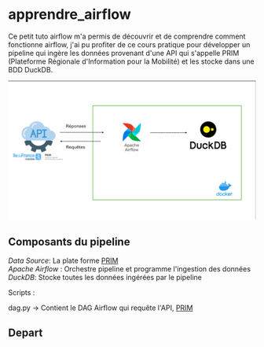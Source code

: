 # apprendre_airflow
Ce petit tuto airflow m'a permis de découvrir et de comprendre comment fonctionne airflow, j'ai pu profiter de ce cours pratique pour développer un pipeline qui ingère les données provenant d'une API qui s'appelle PRIM (Plateforme Régionale d'Information pour la Mobilité) et les stocke dans une BDD DuckDB.

![IMAGE_PIPELINE](images/image_pipeline.png)

## Composants du pipeline

_Data Source_: La plate forme [PRIM](https://prim.iledefrance-mobilites.fr/)  
_Apache Airflow_ : Orchestre pipeline et programme l'ingestion des données  
_DuckDB_: Stocke toutes les données ingérées par le pipeline  

Scripts :

dag.py -> Contient le DAG Airflow qui requête l'API, [PRIM](https://prim.iledefrance-mobilites.fr/)

## Depart



